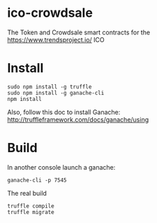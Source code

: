 # ico-crowdsale

The Token and Crowdsale smart contracts for the https://www.trendsproject.io/ ICO

# Install

```
sudo npm install -g truffle
sudo npm install -g ganache-cli
npm install
```

Also, follow this doc to install Ganache: http://truffleframework.com/docs/ganache/using

# Build

In another console launch a ganache:

```
ganache-cli -p 7545
```

The real build

```
truffle compile
truffle migrate
```

